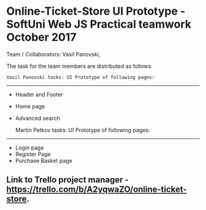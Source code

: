 Online-Ticket-Store UI Prototype - SoftUni Web JS Practical teamwork October 2017
========================================================================================
Team / Collaborators: Vasil Panovski, 

The task for the team members are distributed as follows:

	Vasil Panovski tasks: UI Prototype of following pages:
--------------------------------------------------------
- Header and Footer
- Home page
- Advanced search

	Martin Petkov tasks: UI Prototype of following pages:
--------------------------------------------------------
- Login page
- Register Page
- Purchase Basket page




## Link to Trello project manager - https://trello.com/b/A2yqwaZO/online-ticket-store.


